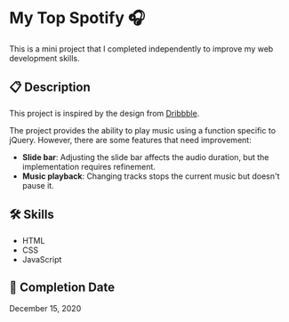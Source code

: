 # My Top Spotify 🎧

This is a mini project that I completed independently to improve my web development skills.

## 📋 Description 

This project is inspired by the design from [Dribbble](https://dribbble.com/shots/16894605-Music-Player-Web-App).

The project provides the ability to play music using a function specific to jQuery. However, there are some features that need improvement:

- **Slide bar**: Adjusting the slide bar affects the audio duration, but the implementation requires refinement.
- **Music playback**: Changing tracks stops the current music but doesn't pause it.

## 🛠️ Skills

- HTML
- CSS
- JavaScript

## 📅 Completion Date

December 15, 2020
